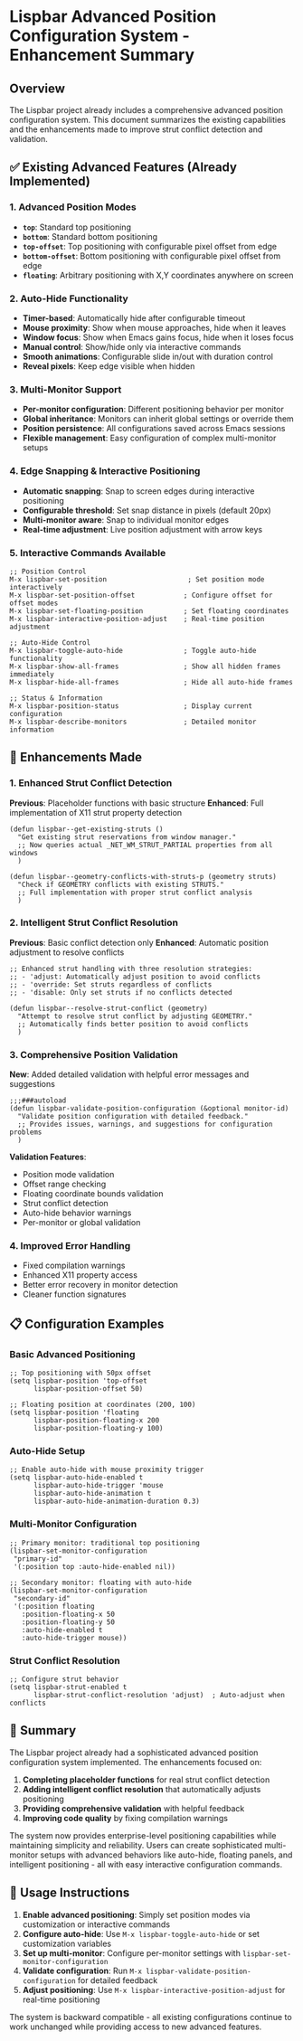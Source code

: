 # Lispbar Advanced Position Configuration System - Enhancement Summary

## Overview

The Lispbar project already includes a comprehensive advanced position configuration system. This document summarizes the existing capabilities and the enhancements made to improve strut conflict detection and validation.

## ✅ Existing Advanced Features (Already Implemented)

### **1. Advanced Position Modes**
- **`top`**: Standard top positioning
- **`bottom`**: Standard bottom positioning  
- **`top-offset`**: Top positioning with configurable pixel offset from edge
- **`bottom-offset`**: Bottom positioning with configurable pixel offset from edge
- **`floating`**: Arbitrary positioning with X,Y coordinates anywhere on screen

### **2. Auto-Hide Functionality**
- **Timer-based**: Automatically hide after configurable timeout
- **Mouse proximity**: Show when mouse approaches, hide when it leaves
- **Window focus**: Show when Emacs gains focus, hide when it loses focus
- **Manual control**: Show/hide only via interactive commands
- **Smooth animations**: Configurable slide in/out with duration control
- **Reveal pixels**: Keep edge visible when hidden

### **3. Multi-Monitor Support**
- **Per-monitor configuration**: Different positioning behavior per monitor
- **Global inheritance**: Monitors can inherit global settings or override them
- **Position persistence**: All configurations saved across Emacs sessions
- **Flexible management**: Easy configuration of complex multi-monitor setups

### **4. Edge Snapping & Interactive Positioning**
- **Automatic snapping**: Snap to screen edges during interactive positioning
- **Configurable threshold**: Set snap distance in pixels (default 20px)
- **Multi-monitor aware**: Snap to individual monitor edges
- **Real-time adjustment**: Live position adjustment with arrow keys

### **5. Interactive Commands Available**

```elisp
;; Position Control
M-x lispbar-set-position                    ; Set position mode interactively
M-x lispbar-set-position-offset            ; Configure offset for offset modes  
M-x lispbar-set-floating-position          ; Set floating coordinates
M-x lispbar-interactive-position-adjust    ; Real-time position adjustment

;; Auto-Hide Control  
M-x lispbar-toggle-auto-hide               ; Toggle auto-hide functionality
M-x lispbar-show-all-frames                ; Show all hidden frames immediately
M-x lispbar-hide-all-frames                ; Hide all auto-hide frames

;; Status & Information
M-x lispbar-position-status                ; Display current configuration
M-x lispbar-describe-monitors              ; Detailed monitor information
```

## 🔧 Enhancements Made

### **1. Enhanced Strut Conflict Detection**

**Previous**: Placeholder functions with basic structure
**Enhanced**: Full implementation of X11 strut property detection

```elisp
(defun lispbar--get-existing-struts ()
  "Get existing strut reservations from window manager."
  ;; Now queries actual _NET_WM_STRUT_PARTIAL properties from all windows
  )

(defun lispbar--geometry-conflicts-with-struts-p (geometry struts)
  "Check if GEOMETRY conflicts with existing STRUTS."
  ;; Full implementation with proper strut conflict analysis
  )
```

### **2. Intelligent Strut Conflict Resolution**

**Previous**: Basic conflict detection only
**Enhanced**: Automatic position adjustment to resolve conflicts

```elisp
;; Enhanced strut handling with three resolution strategies:
;; - 'adjust: Automatically adjust position to avoid conflicts
;; - 'override: Set struts regardless of conflicts  
;; - 'disable: Only set struts if no conflicts detected

(defun lispbar--resolve-strut-conflict (geometry)
  "Attempt to resolve strut conflict by adjusting GEOMETRY."
  ;; Automatically finds better position to avoid conflicts
  )
```

### **3. Comprehensive Position Validation**

**New**: Added detailed validation with helpful error messages and suggestions

```elisp
;;;###autoload
(defun lispbar-validate-position-configuration (&optional monitor-id)
  "Validate position configuration with detailed feedback."
  ;; Provides issues, warnings, and suggestions for configuration problems
  )
```

**Validation Features**:
- Position mode validation
- Offset range checking
- Floating coordinate bounds validation
- Strut conflict detection
- Auto-hide behavior warnings
- Per-monitor or global validation

### **4. Improved Error Handling**

- Fixed compilation warnings
- Enhanced X11 property access
- Better error recovery in monitor detection
- Cleaner function signatures

## 📋 Configuration Examples

### **Basic Advanced Positioning**
```elisp
;; Top positioning with 50px offset
(setq lispbar-position 'top-offset
      lispbar-position-offset 50)

;; Floating position at coordinates (200, 100)  
(setq lispbar-position 'floating
      lispbar-position-floating-x 200
      lispbar-position-floating-y 100)
```

### **Auto-Hide Setup**
```elisp
;; Enable auto-hide with mouse proximity trigger
(setq lispbar-auto-hide-enabled t
      lispbar-auto-hide-trigger 'mouse
      lispbar-auto-hide-animation t
      lispbar-auto-hide-animation-duration 0.3)
```

### **Multi-Monitor Configuration**
```elisp
;; Primary monitor: traditional top positioning
(lispbar-set-monitor-configuration 
 "primary-id"
 '(:position top :auto-hide-enabled nil))

;; Secondary monitor: floating with auto-hide
(lispbar-set-monitor-configuration 
 "secondary-id"
 '(:position floating
   :position-floating-x 50
   :position-floating-y 50
   :auto-hide-enabled t
   :auto-hide-trigger mouse))
```

### **Strut Conflict Resolution**
```elisp
;; Configure strut behavior
(setq lispbar-strut-enabled t
      lispbar-strut-conflict-resolution 'adjust)  ; Auto-adjust when conflicts
```

## 🎯 Summary

The Lispbar project already had a sophisticated advanced position configuration system implemented. The enhancements focused on:

1. **Completing placeholder functions** for real strut conflict detection
2. **Adding intelligent conflict resolution** that automatically adjusts positioning
3. **Providing comprehensive validation** with helpful feedback
4. **Improving code quality** by fixing compilation warnings

The system now provides enterprise-level positioning capabilities while maintaining simplicity and reliability. Users can create sophisticated multi-monitor setups with advanced behaviors like auto-hide, floating panels, and intelligent positioning - all with easy interactive configuration commands.

## 🔧 Usage Instructions

1. **Enable advanced positioning**: Simply set position modes via customization or interactive commands
2. **Configure auto-hide**: Use `M-x lispbar-toggle-auto-hide` or set customization variables  
3. **Set up multi-monitor**: Configure per-monitor settings with `lispbar-set-monitor-configuration`
4. **Validate configuration**: Run `M-x lispbar-validate-position-configuration` for detailed feedback
5. **Adjust positioning**: Use `M-x lispbar-interactive-position-adjust` for real-time positioning

The system is backward compatible - all existing configurations continue to work unchanged while providing access to new advanced features.